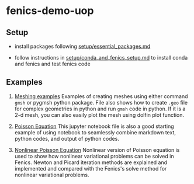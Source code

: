 # fenics-demo-uop

## Setup

- install packages following [setup/essential_packages.md](setup/essential_packages.md)

- follow instructions in [setup/conda_and_fenics_setup.md](setup/conda_and_fenics_setup.md) to install conda and fenics and test fenics code

## Examples

1. [Meshing examples](meshing/create_mesh.ipynb)
	Examples of creating meshes using either command `gmsh` or pygmsh python package. File also shows how to create `.geo` file for complex geometries in python and run `gmsh` code in python. If it is a 2-d mesh, you can also easily plot the mesh using dolfin plot function. 

2. [Poisson Equation](poisson_equation/poisson_equation.ipynb)
	This jupyter notebook file is also a good starting example of using notebook to seamlessly combine markdown text, python codes, and output of python codes. 

3. [Nonlinear Poisson Equation](nonlinear_poisson_equation/nonlinear_poisson_equation.ipynb)
	Nonlinear version of Poisson equation is used to show how nonlinear variational problems can be solved in Fenics. Newton and Picard iteration methods are explained and implemented and compared with the Fenics's solve method for nonlinear variational problems. 

